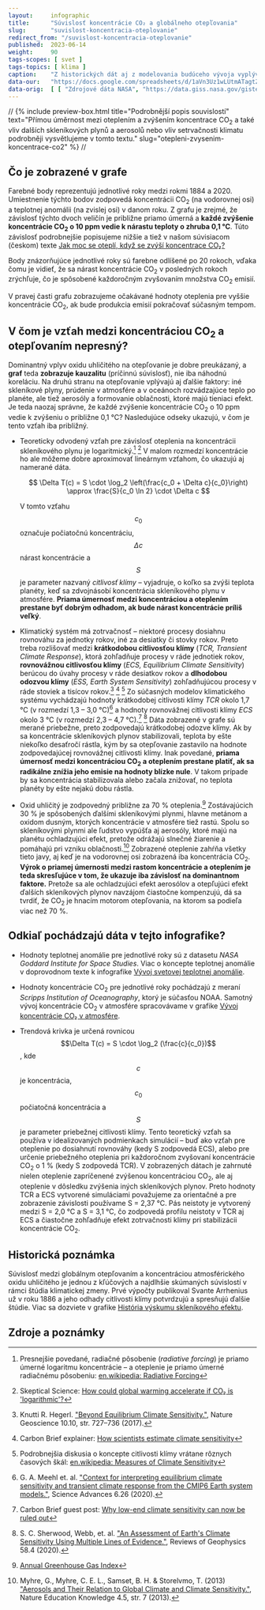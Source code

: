 ```yaml
---
layout:     infographic
title:      "Súvislosť koncentrácie CO₂ a globálneho otepľovania"
slug:       "suvislost-koncentracia-oteplovanie"
redirect_from: "/suvislost-koncentracia-oteplovanie"
published:  2023-06-14
weight:     90
tags-scopes: [ svet ]
tags-topics: [ klima ]
caption:    "Z historických dát aj z modelovania budúceho vývoja vyplýva, že otepľovanie planéty je (približne) priamo úmerné nárastu koncentrácie CO<sub>2</sub> v atmosfére. Presnejšie povedané: každé zvýšenie koncentrácie CO<sub>2</sub> o 10 ppm (parts per million) vedie k zvýšeniu teploty o zhruba 0,1 °C."
data-our:   "https://docs.google.com/spreadsheets/d/1aVn3Uz1wLUtmATagtZHEpeayiee6uy_BRAivZPwfb2s/edit?usp=sharing"
data-orig:  [ [ "Zdrojové dáta NASA", "https://data.giss.nasa.gov/gistemp/" ], [ "Keelingova krivka", "https://scripps.ucsd.edu/programs/keelingcurve/" ] ]
---
```

//
{% include preview-box.html
    title="Podrobnější popis souvislostí"
    text="Přímou úměrnost mezi oteplením a zvýšením koncentrace CO<sub>2</sub> a také vliv dalších skleníkových plynů a aerosolů nebo vliv setrvačnosti klimatu podrobněji vysvětlujeme v tomto textu."
    slug="otepleni-zvysenim-koncentrace-co2"
%}
//
## Čo je zobrazené v grafe

Farebné body reprezentujú jednotlivé roky medzi rokmi 1884 a 2020. Umiestnenie týchto bodov zodpovedá koncentrácii CO<sub>2</sub> (na vodorovnej osi) a teplotnej anomálii (na zvislej osi) v danom roku. Z grafu je zrejmé, že závislosť týchto dvoch veličín je približne priamo úmerná a **každé zvýšenie koncentrácie CO<sub>2</sub> o 10 ppm vedie k nárastu teploty o zhruba 0,1 °C**. Túto závislosť podrobnejšie popisujeme nižšie a tiež v našom súvisiacom (českom) texte [Jak moc se oteplí, když se zvýší koncentrace CO₂?](https://faktaoklimatu.cz/explainery/otepleni-zvysenim-koncentrace-co2)

Body znázorňujúce jednotlivé roky sú farebne odlíšené po 20 rokoch, vďaka čomu je vidieť, že sa nárast koncentrácie CO<sub>2</sub> v posledných rokoch zrýchľuje, čo je spôsobené každoročným zvyšovaním množstva CO<sub>2</sub> emisií.

V pravej časti grafu zobrazujeme očakávané hodnoty oteplenia pre vyššie koncentrácie CO<sub>2</sub>, ak bude produkcia emisií pokračovať súčasným tempom.

## V čom je vzťah medzi koncentráciou CO<sub>2</sub> a otepľovaním nepresný?

Dominantný vplyv oxidu uhličitého na otepľovanie je dobre preukázaný, a **graf** teda **zobrazuje kauzalitu** (príčinnú súvislosť), nie iba náhodnú koreláciu. Na druhú stranu na otepľovanie vplývajú aj ďalšie faktory: iné <glossary id="antropogennesklenikoveplyny">skleníkové plyny</glossary>, prúdenie v atmosfére a v oceánoch rozvádzajúce teplo po planéte, ale tiež aerosóly a formovanie oblačnosti, ktoré majú tieniaci efekt. Je teda naozaj správne, že každé zvýšenie koncentrácie CO<sub>2</sub> o 10 ppm vedie k zvýšeniu o približne 0,1 °C? Nasledujúce odseky ukazujú, v čom je tento vzťah iba približný.

* Teoreticky odvodený vzťah pre závislosť oteplenia na koncentrácii skleníkového plynu je logaritmický.[^1] [^11] V malom rozmedzí koncentrácie ho ale môžeme dobre aproximovať lineárnym vzťahom, čo ukazujú aj namerané dáta.

    $$
    \Delta T(c) = S \cdot \log_2 \left(\frac{c_0 + \Delta c}{c_0}\right) \approx \frac{S}{c_0 \ln 2} \cdot \Delta c
    $$

    V tomto vzťahu $$c_0$$ označuje počiatočnú koncentráciu, $$\Delta c$$ nárast koncentrácie a $$S$$ je parameter nazvaný *<glossary id="citlivost">citlivosť klímy</glossary>* – vyjadruje, o koľko sa zvýši teplota planéty, keď sa zdvojnásobí koncentrácia skleníkového plynu v atmosfére. **Priama úmernosť medzi koncentráciou a oteplením prestane byť dobrým odhadom, ak bude nárast koncentrácie príliš veľký**.

* Klimatický systém má zotrvačnosť – niektoré procesy dosiahnu rovnováhu za jednotky rokov, iné za desiatky či stovky rokov. Preto treba rozlišovať medzi **krátkodobou citlivosťou klímy** (*TCR, Transient Climate Response*), ktorá zohľadňuje procesy v ráde jednotiek rokov, **rovnovážnou citlivosťou klímy** (*ECS, Equilibrium Climate Sensitivity*) berúcou do úvahy procesy v ráde desiatkov rokov a **dlhodobou odozvou klímy** (*ESS, Earth System Sensitivity*) zohľadňujúcou procesy v ráde stoviek a tisícov rokov.[^8] [^9] [^2] Zo súčasných modelov klimatického systému vychádzajú hodnoty krátkodobej citlivosti klímy *TCR* okolo 1,7 °C (v rozmedzí 1,3 – 3,0 °C)[^3] a hodnoty rovnovážnej citlivosti klímy *ECS* okolo 3 °C (v rozmedzí 2,3 – 4,7 °C).[^10] [^4] Dáta zobrazené v grafe sú merané priebežne, preto zodpovedajú krátkodobej odozve klímy. Ak by sa koncentrácie skleníkových plynov stabilizovali, teplota by ešte niekoľko desaťročí rástla, kým by sa otepľovanie zastavilo na hodnote zodpovedajúcej rovnovážnej citlivosti klímy. Inak povedané, **priama úmernosť medzi koncentráciou CO<sub>2</sub> a oteplením prestane platiť, ak sa radikálne znížia jeho emisie na hodnoty blízke nule**. V takom prípade by sa koncentrácia stabilizovala alebo začala znižovať, no teplota planéty by ešte nejakú dobu rástla.

* Oxid uhličitý je zodpovedný približne za 70 % oteplenia.[^6] Zostávajúcich 30 % je spôsobených ďalšími <glossary id="antropogennesklenikoveplyny">skleníkovými plynmi</glossary>, hlavne metánom a oxidom dusným, ktorých koncentrácie v atmosfére tiež rastú. Spolu so skleníkovými plynmi ale ľudstvo vypúšťa aj aerosóly, ktoré majú na planétu ochladzujúci efekt, pretože odrážajú slnečné žiarenie a pomáhajú pri vzniku oblačnosti.[^7] Zobrazené oteplenie zahŕňa všetky tieto javy, aj keď je na vodorovnej osi zobrazená iba koncentrácia CO<sub>2</sub>. **Výrok o priamej úmernosti medzi rastom koncentrácie a oteplením je teda skresľujúce v tom, že ukazuje iba závislosť na dominantnom faktore.** Pretože sa ale ochladzujúci efekt aerosólov a otepľujúci efekt ďalších skleníkových plynov navzájom čiastočne kompenzujú, dá sa tvrdiť, že CO<sub>2</sub> je hnacím motorom otepľovania, na ktorom sa podieľa viac než 70 %.

## Odkiaľ pochádzajú dáta v tejto infografike?

* Hodnoty teplotnej anomálie pre jednotlivé roky sú z datasetu *NASA Goddard Institute for Space Studies*. Viac o koncepte teplotnej anomálie v doprovodnom texte k infografike [Vývoj svetovej teplotnej anomálie](/infografiky/teplotna-anomalia).

* Hodnoty koncentrácie CO<sub>2</sub> pre jednotlivé roky pochádzajú z meraní *Scripps Institution of Oceanography*, ktorý je súčasťou <glossary id="noaa">NOAA</glossary>. Samotný vývoj koncentrácie CO<sub>2</sub> v atmosfére spracovávame v grafike [Vývoj koncentrácie CO₂ v atmosfére](/infografiky/koncentracia-co2).

* Trendová krivka je určená rovnicou $$\Delta T(c) = S \cdot \log_2 (\frac{c}{c_0})$$, kde $$c$$ je koncentrácia, $$c_0$$ počiatočná koncentrácia a $$S$$ je parameter priebežnej citlivosti klímy. Tento teoretický vzťah sa používa v idealizovaných podmienkach simulácií – buď ako vzťah pre oteplenie po dosiahnutí rovnováhy (kedy S zodpovedá ECS), alebo pre určenie priebežného oteplenia pri každoročnom zvyšovaní koncentrácie CO<sub>2</sub> o 1 % (kedy S zodpovedá TCR). V zobrazených dátach je zahrnuté nielen oteplenie zapríčenené zvýšenou koncentráciou CO<sub>2</sub>, ale aj oteplenie v dôsledku zvýšenia iných  skleníkových plynov. Preto hodnoty TCR a ECS vytvorené simuláciami považujeme za orientačné a pre zobrazenie závislosti používame S = 2,37 °C. Pás neistoty je vytvorený medzi S = 2,0 °C a S = 3,1 °C, čo zodpovedá profilu neistoty v TCR aj ECS a čiastočne zohľadňuje efekt zotrvačnosti klímy pri stabilizácii koncentrácie CO<sub>2</sub>.

## Historická poznámka

Súvislosť medzi globálnym otepľovaním a koncentráciou atmosférického oxidu uhličitého je jednou z kľúčových a najdlhšie skúmaných súvislostí v rámci štúdia klimatickej zmeny. Prvé výpočty publikoval Svante Arrhenius už v roku 1886 a jeho odhady citlivosti klímy potvrdzujú a spresňujú ďalšie štúdie. Viac sa dozviete v grafike [História výskumu skleníkového efektu](/infografiky/historia-sklenikoveho-efektu).

## Zdroje a poznámky

[^1]: Presnejšie povedané, radiačné pôsobenie (*radiative forcing*) je priamo úmerné logaritmu koncentrácie – a oteplenie je priamo úmerné radiačnému pôsobeniu: [en.wikipedia: Radiative Forcing](https://en.wikipedia.org/wiki/Radiative_forcing)
[^2]: Podrobnejšia diskusia o koncepte citlivosti klímy vrátane rôznych časových škál: [en.wikipedia: Measures of Climate Sensitivity](https://en.wikipedia.org/wiki/Climate_sensitivity#Measures_of_climate_sensitivity)
[^3]: G. A. Meehl et. al. ["Context for interpreting equilibrium climate sensitivity and transient climate response from the CMIP6 Earth system models."](https://advances.sciencemag.org/content/6/26/eaba1981), Science Advances 6.26 (2020).
[^4]: S. C. Sherwood, Webb, et. al. ["An Assessment of Earth's Climate Sensitivity Using Multiple Lines of Evidence."](https://agupubs.onlinelibrary.wiley.com/doi/10.1029/2019RG000678), Reviews of Geophysics 58.4 (2020).
[^5]: Matthews, H. D., Tokarska, K. B., Nicholls, Z. R. J. et al. ["Opportunities and challenges in using remaining carbon budgets to guide climate policy."](https://doi.org/10.1038/s41561-020-00663-3), Nature Geoscience 13.12, str. 769–779 (2020).
[^6]: [Annual Greenhouse Gas Index](https://www.globalchange.gov/browse/indicators/annual-greenhouse-gas-index)
[^7]: Myhre, G., Myhre, C. E. L., Samset, B. H. & Storelvmo, T. (2013) ["Aerosols and Their Relation to Global Climate and Climate Sensitivity."](https://www.nature.com/scitable/knowledge/library/aerosols-and-their-relation-to-global-climate-102215345/), Nature Education Knowledge 4.5, str. 7 (2013).
[^8]: Knutti R. Hegerl. ["Beyond Equilibrium Climate Sensitivity."](https://www.nature.com/articles/ngeo3017), Nature Geoscience 10.10, str. 727–736 (2017).
[^9]: Carbon Brief explainer: [How scientists estimate climate sensitivity](https://www.carbonbrief.org/explainer-how-scientists-estimate-climate-sensitivity)
[^10]: Carbon Brief guest post: [Why low-end climate sensitivity can now be ruled out](https://www.carbonbrief.org/guest-post-why-low-end-climate-sensitivity-can-now-be-ruled-out)
[^11]: Skeptical Science: [How could global warming accelerate if CO₂ is 'logarithmic'?](https://skepticalscience.com/why-global-warming-can-accelerate.html)
